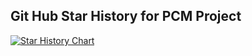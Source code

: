 ## Git Hub Star History for PCM Project

[![Star History Chart](https://api.star-history.com/svg?repos=intel/pcm&type=Date)](https://star-history.com/#intel/pcm&Date)
